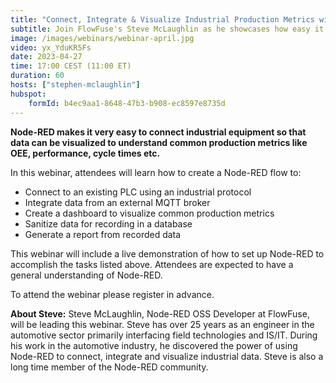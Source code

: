 ```yaml
---
title: "Connect, Integrate & Visualize Industrial Production Metrics with Node-RED"
subtitle: Join FlowFuse's Steve McLaughlin as he showcases how easy it is to use Node-RED to visualize popular production metrics using Node-RED.
image: /images/webinars/webinar-april.jpg
video: yx_YduKR5Fs
date: 2023-04-27
time: 17:00 CEST (11:00 ET) 
duration: 60
hosts: ["stephen-mclaughlin"]
hubspot:
    formId: b4ec9aa1-8648-47b3-b908-ec8597e8735d
---
```


**Node-RED makes it very easy to connect industrial equipment so that data can be visualized to understand common production metrics like OEE, performance, cycle times etc.**

<!--more-->

In this webinar, attendees will learn how to create a Node-RED flow to:
- Connect to an existing PLC using an industrial protocol
- Integrate data from an external MQTT broker
- Create a dashboard to visualize common production metrics
- Sanitize data for recording in a database
- Generate a report from recorded data

This webinar will include a live demonstration of how to set up Node-RED to accomplish the tasks listed above. Attendees are expected to have a general understanding of Node-RED.

To attend the webinar please register in advance.

**About Steve:**
Steve McLaughlin, Node-RED OSS Developer at FlowFuse, will be leading this webinar. Steve has over 25 years as an engineer in the automotive sector primarily interfacing field technologies and IS/IT. During his work in the automotive industry, he discovered the power of using Node-RED to connect, integrate and visualize industrial data. Steve is also a long time member of the Node-RED community.